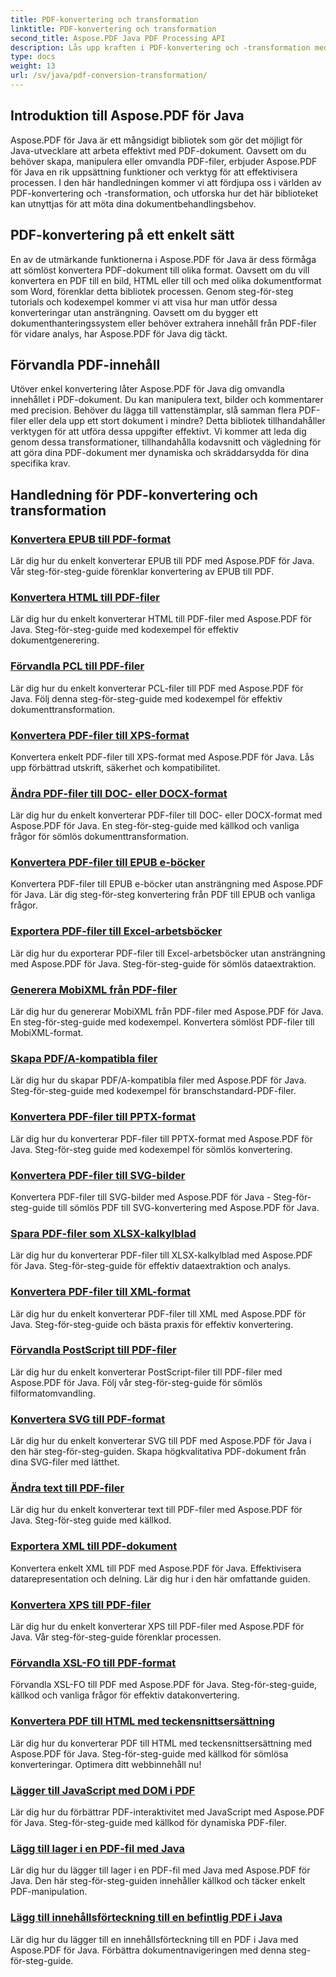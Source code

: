 ```yaml
---
title: PDF-konvertering och transformation
linktitle: PDF-konvertering och transformation
second_title: Aspose.PDF Java PDF Processing API
description: Lås upp kraften i PDF-konvertering och -transformation med Aspose.PDF för Java - Omfattande handledning för utvecklare. Förbättra dina färdigheter i PDF-bearbetning idag!
type: docs
weight: 13
url: /sv/java/pdf-conversion-transformation/
---
```


## Introduktion till Aspose.PDF för Java

Aspose.PDF för Java är ett mångsidigt bibliotek som gör det möjligt för Java-utvecklare att arbeta effektivt med PDF-dokument. Oavsett om du behöver skapa, manipulera eller omvandla PDF-filer, erbjuder Aspose.PDF för Java en rik uppsättning funktioner och verktyg för att effektivisera processen. I den här handledningen kommer vi att fördjupa oss i världen av PDF-konvertering och -transformation, och utforska hur det här biblioteket kan utnyttjas för att möta dina dokumentbehandlingsbehov.

## PDF-konvertering på ett enkelt sätt

En av de utmärkande funktionerna i Aspose.PDF för Java är dess förmåga att sömlöst konvertera PDF-dokument till olika format. Oavsett om du vill konvertera en PDF till en bild, HTML eller till och med olika dokumentformat som Word, förenklar detta bibliotek processen. Genom steg-för-steg tutorials och kodexempel kommer vi att visa hur man utför dessa konverteringar utan ansträngning. Oavsett om du bygger ett dokumenthanteringssystem eller behöver extrahera innehåll från PDF-filer för vidare analys, har Aspose.PDF för Java dig täckt.

## Förvandla PDF-innehåll

Utöver enkel konvertering låter Aspose.PDF för Java dig omvandla innehållet i PDF-dokument. Du kan manipulera text, bilder och kommentarer med precision. Behöver du lägga till vattenstämplar, slå samman flera PDF-filer eller dela upp ett stort dokument i mindre? Detta bibliotek tillhandahåller verktygen för att utföra dessa uppgifter effektivt. Vi kommer att leda dig genom dessa transformationer, tillhandahålla kodavsnitt och vägledning för att göra dina PDF-dokument mer dynamiska och skräddarsydda för dina specifika krav.

## Handledning för PDF-konvertering och transformation
### [Konvertera EPUB till PDF-format](./convert-epub-to-pdf-format/)
Lär dig hur du enkelt konverterar EPUB till PDF med Aspose.PDF för Java. Vår steg-för-steg-guide förenklar konvertering av EPUB till PDF.
### [Konvertera HTML till PDF-filer](./convert-html-to-pdf-files/)
Lär dig hur du enkelt konverterar HTML till PDF-filer med Aspose.PDF för Java. Steg-för-steg-guide med kodexempel för effektiv dokumentgenerering.
### [Förvandla PCL till PDF-filer](./transform-pcl-to-pdfs/)
Lär dig hur du enkelt konverterar PCL-filer till PDF med Aspose.PDF för Java. Följ denna steg-för-steg-guide med kodexempel för effektiv dokumenttransformation.
### [Konvertera PDF-filer till XPS-format](./convert-pdfs-to-xps-format/)
Konvertera enkelt PDF-filer till XPS-format med Aspose.PDF för Java. Lås upp förbättrad utskrift, säkerhet och kompatibilitet.
### [Ändra PDF-filer till DOC- eller DOCX-format](./change-pdfs-to-doc-or-docx-format/)
Lär dig hur du enkelt konverterar PDF-filer till DOC- eller DOCX-format med Aspose.PDF för Java. En steg-för-steg-guide med källkod och vanliga frågor för sömlös dokumenttransformation.
### [Konvertera PDF-filer till EPUB e-böcker](./convert-pdfs-to-epub-ebooks/)
Konvertera PDF-filer till EPUB e-böcker utan ansträngning med Aspose.PDF för Java. Lär dig steg-för-steg konvertering från PDF till EPUB och vanliga frågor.
### [Exportera PDF-filer till Excel-arbetsböcker](./export-pdfs-to-excel-workbooks/)
Lär dig hur du exporterar PDF-filer till Excel-arbetsböcker utan ansträngning med Aspose.PDF för Java. Steg-för-steg-guide för sömlös dataextraktion.
### [Generera MobiXML från PDF-filer](./generate-mobixml-from-pdfs/)
Lär dig hur du genererar MobiXML från PDF-filer med Aspose.PDF för Java. En steg-för-steg-guide med kodexempel. Konvertera sömlöst PDF-filer till MobiXML-format.
### [Skapa PDF/A-kompatibla filer](./create-pdfa-compliant-files/)
Lär dig hur du skapar PDF/A-kompatibla filer med Aspose.PDF för Java. Steg-för-steg-guide med kodexempel för branschstandard-PDF-filer.
### [Konvertera PDF-filer till PPTX-format](./convert-pdfs-to-pptx-format/)
Lär dig hur du konverterar PDF-filer till PPTX-format med Aspose.PDF för Java. Steg-för-steg guide med kodexempel för sömlös konvertering.
### [Konvertera PDF-filer till SVG-bilder](./convert-pdfs-to-svg-images/)
Konvertera PDF-filer till SVG-bilder med Aspose.PDF för Java - Steg-för-steg-guide till sömlös PDF till SVG-konvertering med Aspose.PDF för Java.
### [Spara PDF-filer som XLSX-kalkylblad](./save-pdfs-as-xlsx-spreadsheets/)
Lär dig hur du konverterar PDF-filer till XLSX-kalkylblad med Aspose.PDF för Java. Steg-för-steg-guide för effektiv dataextraktion och analys.
### [Konvertera PDF-filer till XML-format](./convert-pdfs-to-xml-format/)
Lär dig hur du enkelt konverterar PDF-filer till XML med Aspose.PDF för Java. Steg-för-steg-guide och bästa praxis för effektiv konvertering.
### [Förvandla PostScript till PDF-filer](./turn-postscript-into-pdf-files/)
Lär dig hur du enkelt konverterar PostScript-filer till PDF-filer med Aspose.PDF för Java. Följ vår steg-för-steg-guide för sömlös filformatomvandling.
### [Konvertera SVG till PDF-format](./convert-svg-to-pdf-format/)
Lär dig hur du enkelt konverterar SVG till PDF med Aspose.PDF för Java i den här steg-för-steg-guiden. Skapa högkvalitativa PDF-dokument från dina SVG-filer med lätthet.
### [Ändra text till PDF-filer](./change-text-to-pdf-files/)
Lär dig hur du enkelt konverterar text till PDF-filer med Aspose.PDF för Java. Steg-för-steg guide med källkod.
### [Exportera XML till PDF-dokument](./export-xml-to-pdf-documents/)
Konvertera enkelt XML till PDF med Aspose.PDF för Java. Effektivisera datarepresentation och delning. Lär dig hur i den här omfattande guiden.
### [Konvertera XPS till PDF-filer](./convert-xps-to-pdf-files/)
Lär dig hur du enkelt konverterar XPS till PDF-filer med Aspose.PDF för Java. Vår steg-för-steg-guide förenklar processen.
### [Förvandla XSL-FO till PDF-format](./transform-xsl-fo-to-pdf-format/)
Förvandla XSL-FO till PDF med Aspose.PDF för Java. Steg-för-steg-guide, källkod och vanliga frågor för effektiv datakonvertering.
### [Konvertera PDF till HTML med teckensnittsersättning](./convert-pdf-to-html-with-font-substitution/)
Lär dig hur du konverterar PDF till HTML med teckensnittsersättning med Aspose.PDF för Java. Steg-för-steg-guide med källkod för sömlösa konverteringar. Optimera ditt webbinnehåll nu!
### [Lägger till JavaScript med DOM i PDF](./adding-javascript-using-dom-in-pdf/)
Lär dig hur du förbättrar PDF-interaktivitet med JavaScript med Aspose.PDF för Java. Steg-för-steg-guide med källkod för dynamiska PDF-filer.
### [Lägg till lager i en PDF-fil med Java](./add-layers-to-pdf-file-using-java/)
Lär dig hur du lägger till lager i en PDF-fil med Java med Aspose.PDF för Java. Den här steg-för-steg-guiden innehåller källkod och täcker enkelt PDF-manipulation.
### [Lägg till innehållsförteckning till en befintlig PDF i Java](./add-table-of-contents-to-existing-pdf-in-java/)
Lär dig hur du lägger till en innehållsförteckning till en PDF i Java med Aspose.PDF för Java. Förbättra dokumentnavigeringen med denna steg-för-steg-guide.